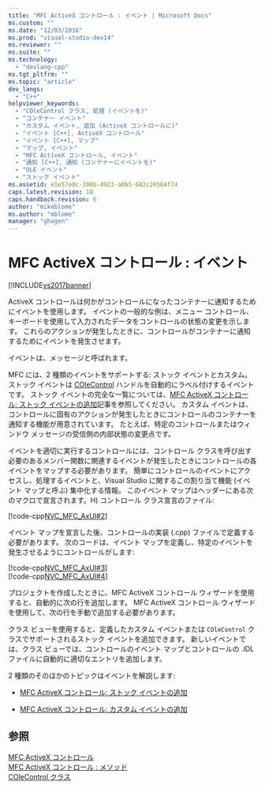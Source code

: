 ```yaml
---
title: "MFC ActiveX コントロール : イベント | Microsoft Docs"
ms.custom: ""
ms.date: "12/03/2016"
ms.prod: "visual-studio-dev14"
ms.reviewer: ""
ms.suite: ""
ms.technology: 
  - "devlang-cpp"
ms.tgt_pltfrm: ""
ms.topic: "article"
dev_langs: 
  - "C++"
helpviewer_keywords: 
  - "COleControl クラス, 処理 (イベントを)"
  - "コンテナー イベント"
  - "カスタム イベント, 追加 (ActiveX コントロールに)"
  - "イベント [C++], ActiveX コントロール"
  - "イベント [C++], マップ"
  - "マップ, イベント"
  - "MFC ActiveX コントロール, イベント"
  - "通知 [C++], 通知 (コンテナーにイベントを)"
  - "OLE イベント"
  - "ストック イベント"
ms.assetid: e1e57e0c-206b-4923-a0b5-682c26564f74
caps.latest.revision: 10
caps.handback.revision: 6
author: "mikeblome"
ms.author: "mblome"
manager: "ghogen"
---
```

# MFC ActiveX コントロール : イベント
[!INCLUDE[vs2017banner](../assembler/inline/includes/vs2017banner.md)]

ActiveX コントロールは何かがコントロールになったコンテナーに通知するためにイベントを使用します。  イベントの一般的な例は、メニュー コントロール、キーボードを使用して入力されたデータをコントロールの状態の変更を示します。  これらのアクションが発生したときに、コントロールがコンテナーに通知するためにイベントを発生させます。  
  
 イベントは、メッセージと呼ばれます。  
  
 MFC には、2 種類のイベントをサポートする: ストック イベントとカスタム。  ストック イベントは [COleControl](../mfc/reference/colecontrol-class.md) ハンドルを自動的にラベル付けするイベントです。  ストック イベントの完全な一覧については、[MFC ActiveX コントロール: ストック イベントの追加](../Topic/MFC%20ActiveX%20Controls:%20Adding%20Stock%20Events%20to%20an%20ActiveX%20Control.md)記事を参照してください。  カスタム イベントは、コントロールに固有のアクションが発生したときにコントロールのコンテナーを通知する機能が用意されています。  たとえば、特定のコントロールまたはウィンドウ メッセージの受信側の内部状態の変更点です。  
  
 イベントを適切に実行するコントロールには、コントロール クラスを呼び出す必要のあるメンバー関数に関連するイベントが発生したときにコントロールの各イベントをマップする必要があります。  簡単にコントロールのイベントにアクセスし、処理するイベントと、Visual Studio に関するこの割り当て機能 \(イベント マップと呼ぶ\) 集中化する情報。  このイベント マップはヘッダーにある次のマクロで宣言されます。H\) コントロール クラス宣言のファイル:  
  
 [!code-cpp[NVC_MFC_AxUI#2](../mfc/codesnippet/CPP/mfc-activex-controls-events_1.h)]  
  
 イベント マップを宣言した後、コントロールの実装 \(.cpp\) ファイルで定義する必要があります。  次のコードは、イベント マップを定義し、特定のイベントを発生させるようにコントロールがします:  
  
 [!code-cpp[NVC_MFC_AxUI#3](../mfc/codesnippet/CPP/mfc-activex-controls-events_2.cpp)]  
[!code-cpp[NVC_MFC_AxUI#4](../mfc/codesnippet/CPP/mfc-activex-controls-events_3.cpp)]  
  
 プロジェクトを作成したときに、MFC ActiveX コントロール ウィザードを使用すると、自動的に次の行を追加します。  MFC ActiveX コントロール ウィザードを使用して、次の行を手動で追加する必要があります。  
  
 クラス ビューを使用すると、定義したカスタム イベントまたは `COleControl` クラスでサポートされるストック イベントを追加できます。  新しいイベントでは、クラス ビューでは、コントロールのイベント マップとコントロールの .IDL ファイルに自動的に適切なエントリを追加します。  
  
 2 種類のそのほかのトピックはイベントを解説します:  
  
-   [MFC ActiveX コントロール: ストック イベントの追加](../Topic/MFC%20ActiveX%20Controls:%20Adding%20Stock%20Events%20to%20an%20ActiveX%20Control.md)  
  
-   [MFC ActiveX コントロール: カスタム イベントの追加](../Topic/MFC%20ActiveX%20Controls:%20Adding%20Custom%20Events.md)  
  
## 参照  
 [MFC ActiveX コントロール](../mfc/mfc-activex-controls.md)   
 [MFC ActiveX コントロール : メソッド](../mfc/mfc-activex-controls-methods.md)   
 [COleControl クラス](../mfc/reference/colecontrol-class.md)